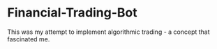 # Financial-Trading-Bot
This was my attempt to implement algorithmic trading - a concept that fascinated me. 
